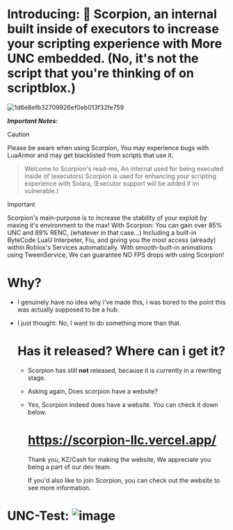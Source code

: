 


# Introducing: 💫 Scorpion, an internal built inside of executors to increase your scripting experience with More UNC embedded. (No, it's not the script that you're thinking of on scriptblox.)

![1d6e8efb32709926ef0eb013f32fe759](https://github.com/user-attachments/assets/a3542c19-23ec-4aa1-aff5-59bcc17dc065)

***Important Notes:***

> [!CAUTION]
> Please be aware when using Scorpion, You may experience bugs with LuaArmor and may get blacklisted from scripts that use it.


> Welcome to Scorpion's read-me, An internal used for being executed inside of (executors)
> Scorpion is used for enhancing your scripting experience with Solara, (Executor support will be added if im vulnerable.)

> [!IMPORTANT]
> Scorpion's main-purpose is to increase the stability of your exploit by maxing it's environment to the max!
> With Scorpion: You can gain over 85% UNC and 89% RENC, (whatever in that case...)
> Including a built-in ByteCode LuaU Interpeter, Fiu, and giving you the most access (already) within Roblox's Services automatically.
> With smooth-built-in animations using TweenService, We can guarantee NO FPS drops with using Scorpion!

# Why?

- I genuinely have no idea why i've made this, i was bored to the point this was actually supposed to be a hub.
- I just thought: No, I want to do something more than that.

  # Has it released? Where can i get it?

  - Scorpion has still **not** released, because it is currently in a rewriting stage.
  - Asking again, Does scorpion have a website?
 
  - Yes, Scorpion indeed does have a website. You can check it down below.
 

    # https://scorpion-llc.vercel.app/

    Thank you, KZ/Cash for making the website, We appreciate you being a part of our dev team.

    If you'd also like to join Scorpion, you can check out the website to see more information.

# UNC-Test: ![image](https://github.com/user-attachments/assets/bca739f7-9ccc-4862-8098-d47a67edd96d)

